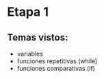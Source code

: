 # Etapa 1
## Temas vistos:
* variables
* funciones repetitivas (while)
* funciones comparativas (if) 
